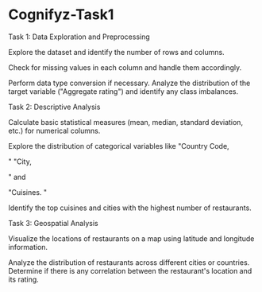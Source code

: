 # Cognifyz-Task1


Task 1: Data Exploration and Preprocessing

Explore the dataset and identify the number
of rows and columns.

Check for missing values in each column and
handle them accordingly.

Perform data type conversion if necessary.
Analyze the distribution of the target variable
("Aggregate rating") and identify any class
imbalances.

Task 2: Descriptive Analysis

Calculate basic statistical measures (mean,
median, standard deviation, etc.) for numerical
columns.

Explore the distribution of categorical
variables like "Country Code,

" "City,

" and

"Cuisines.
"

Identify the top cuisines and cities with the
highest number of restaurants.

Task 3: Geospatial Analysis

Visualize the locations of restaurants on a
map using latitude and longitude
information.

Analyze the distribution of restaurants
across different cities or countries.
Determine if there is any correlation
between the restaurant's location and its
rating.
